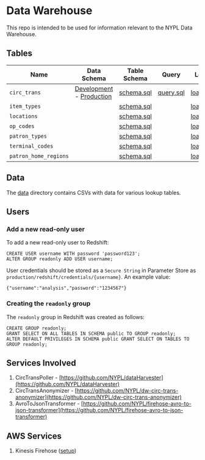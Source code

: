 # Data Warehouse

This repo is intended to be used for information relevant to the NYPL Data Warehouse.

## Tables

Name                  | Data Schema                                                                                                                                                     | Table Schema                                        | Query                                    | Load                                            | Notes
--------------------- | --------------------------------------------------------------------------------------------------------------------------------------------------------------- | --------------------------------------------------- | ---------------------------------------- | ----------------------------------------------- | ------------------------------------
`circ_trans`          | [Development](https://dev-platform.nypl.org/api/v0.1/current-schemas/circ_trans) - [Production](https://platform.nypl.org/api/v0.1/current-schemas/circ_trans)  | [schema.sql](tables/circ_trans/schema.sql)          | [query.sql](tables/circ_trans/query.sql) | [load.sql](tables/circ_trans/load.sql)          | [Notes](tables/circ_trans/README.md)
`item_types`          |                                                                                                                                                                 | [schema.sql](tables/item_types/schema.sql)          |                                          | [load.sql](tables/item_types/load.sql)          |
`locations`           |                                                                                                                                                                 | [schema.sql](tables/locations/schema.sql)           |                                          | [load.sql](tables/locations/load.sql)           |
`op_codes  `          |                                                                                                                                                                 | [schema.sql](tables/op_codes/schema.sql)            |                                          | [load.sql](tables/op_codes/load.sql)            |
`patron_types`        |                                                                                                                                                                 | [schema.sql](tables/patron_types/schema.sql)        |                                          | [load.sql](tables/patron_types/load.sql)        |
`terminal_codes`      |                                                                                                                                                                 | [schema.sql](tables/terminal_codes/schema.sql)      |                                          | [load.sql](tables/terminal_codes/load.sql)      |
`patron_home_regions` |                                                                                                                                                                 | [schema.sql](tables/patron_home_regions/schema.sql) |                                          | [load.sql](tables/patron_home_regions/load.sql) |

## Data

The [data](data) directory contains CSVs with data for various lookup tables.

## Users

### Add a new read-only user

To add a new read-only user to Redshift:

```
CREATE USER username WITH password 'password123';
ALTER GROUP readonly ADD USER username;
```

User credentials should be stored as a `Secure String` in Parameter Store as `production/redshift/credentials/{username}`. An example value:

```
{"username":"analysis","password":"1234567"}
```

### Creating the `readonly` group

The `readonly` group in Redshift was created as follows:

```
CREATE GROUP readonly;
GRANT SELECT ON ALL TABLES IN SCHEMA public TO GROUP readonly;
ALTER DEFAULT PRIVILEGES IN SCHEMA public GRANT SELECT ON TABLES TO GROUP readonly;
```

## Services Involved
1) CircTransPoller - [https://github.com/NYPL/dataHarvester](https://github.com/NYPL/dataHarvester)
2) CircTransAnonymizer - [https://github.com/NYPL/dw-circ-trans-anonymizer](https://github.com/NYPL/dw-circ-trans-anonymizer)
3) AvroToJsonTransformer - [https://github.com/NYPL/firehose-avro-to-json-transformer](https://github.com/NYPL/firehose-avro-to-json-transformer)

## AWS Services
1) Kinesis Firehose ([setup](setup/firehose.md))
